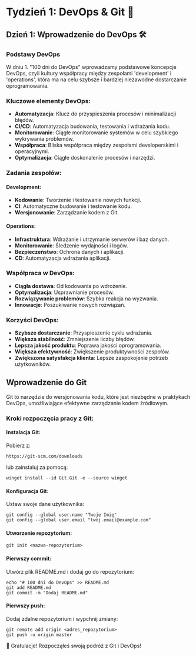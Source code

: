 # Tydzień 1: DevOps & Git 🚀

## Dzień 1: Wprowadzenie do DevOps 🛠️

### Podstawy DevOps
W dniu 1. "100 dni do DevOps" wprowadzamy podstawowe koncepcje DevOps, czyli kultury współpracy między zespołami 'development' i 'operations', która ma na celu szybsze i bardziej niezawodne dostarczanie oprogramowania.

### Kluczowe elementy DevOps:
- **Automatyzacja**: Klucz do przyspieszenia procesów i minimalizacji błędów.
- **CI/CD**: Automatyzacja budowania, testowania i wdrażania kodu.
- **Monitorowanie**: Ciągłe monitorowanie systemów w celu szybkiego wykrywania problemów.
- **Współpraca**: Bliska współpraca między zespołami developerskimi i operacyjnymi.
- **Optymalizacja**: Ciągłe doskonalenie procesów i narzędzi.

### Zadania zespołów:

#### Development:
- **Kodowanie**: Tworzenie i testowanie nowych funkcji.
- **CI**: Automatyczne budowanie i testowanie kodu.
- **Wersjonowanie**: Zarządzanie kodem z Git.

#### Operations:
- **Infrastruktura**: Wdrażanie i utrzymanie serwerów i baz danych.
- **Monitorowanie**: Śledzenie wydajności i logów.
- **Bezpieczeństwo**: Ochrona danych i aplikacji.
- **CD**: Automatyzacja wdrażania aplikacji.

### Współpraca w DevOps:
- **Ciągła dostawa**: Od kodowania po wdrożenie.
- **Optymalizacja**: Usprawnianie procesów.
- **Rozwiązywanie problemów**: Szybka reakcja na wyzwania.
- **Innowacje**: Poszukiwanie nowych rozwiązań.

### Korzyści DevOps:
- **Szybsze dostarczanie**: Przyspieszenie cyklu wdrażania.
- **Większa stabilność**: Zmniejszenie liczby błędów.
- **Lepsza jakość produktu**: Poprawa jakości oprogramowania.
- **Większa efektywność**: Zwiększenie produktywności zespołów.
- **Zwiększona satysfakcja klienta**: Lepsze zaspokojenie potrzeb użytkowników.

## Wprowadzenie do Git

Git to narzędzie do wersjonowania kodu, które jest niezbędne w praktykach DevOps, umożliwiające efektywne zarządzanie kodem źródłowym.

### Kroki rozpoczęcia pracy z Git:

#### Instalacja Git:
Pobierz z:
```
https://git-scm.com/downloads
```
lub zainstaluj za pomocą:
```
winget install --id Git.Git -e --source winget
```

#### Konfiguracja Git:
Ustaw swoje dane użytkownika:
```
git config --global user.name "Twoje Imię"
git config --global user.email "twój.email@example.com"
```

#### Utworzenie repozytorium:
```
git init <nazwa-repozytorium>
```

#### Pierwszy commit:
Utwórz plik README.md i dodaj go do repozytorium:
```
echo "# 100 dni do DevOps" >> README.md
git add README.md
git commit -m "Dodaj README.md"
```

#### Pierwszy push:
Dodaj zdalne repozytorium i wypchnij zmiany:
```
git remote add origin <adres_repozytorium>
git push -u origin master
```

🎉 Gratulacje! Rozpocząłeś swoją podróż z Git i DevOps!
